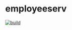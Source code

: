 # employeeserv

[![build](https://github.com/chinmayarath/employeeserv/actions/workflows/maven.yml/badge.svg?branch=main&event=push)](https://github.com/chinmayarath/employeeserv/actions/workflows/maven.yml)

